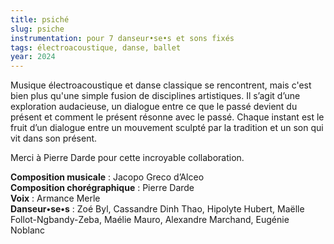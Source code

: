 ```yaml
---
title: psiché
slug: psiche
instrumentation: pour 7 danseur•se•s et sons fixés
tags: électroacoustique, danse, ballet
year: 2024
---
```

Musique électroacoustique et danse classique se rencontrent, mais c'est bien plus qu'une simple fusion de disciplines artistiques.
Il s’agit d’une exploration audacieuse, un dialogue entre ce que le passé devient du présent et comment le présent résonne avec le passé. Chaque instant est le fruit d’un dialogue entre un mouvement sculpté par la tradition et un son qui vit dans son présent.

Merci à Pierre Darde pour cette incroyable collaboration.

**Composition musicale** : Jacopo Greco d’Alceo <br>
**Composition chorégraphique** : Pierre Darde <br>
**Voix** : Armance Merle <br>
**Danseur•se•s** : Zoé Byl, Cassandre Dinh Thao, Hipolyte Hubert, Maëlle Follot-Ngbandy-Zeba, Maélie Mauro, Alexandre Marchand, Eugénie Noblanc <br>